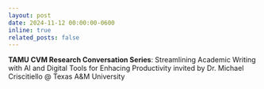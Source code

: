 ```yaml
---
layout: post
date: 2024-11-12 00:00:00-0600
inline: true
related_posts: false
---
```


**TAMU CVM Research Conversation Series**: Streamlining Academic Writing with AI and Digital Tools for Enhacing Productivity invited by Dr. Michael Criscitiello @ Texas A&M University
